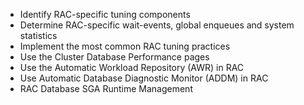 
* Identify RAC-specific tuning components
* Determine RAC-specific wait-events, global enqueues and system statistics
* Implement the most common RAC tuning practices
* Use the Cluster Database Performance pages
* Use the Automatic Workload Repository (AWR) in RAC
* Use Automatic Database Diagnostic Monitor (ADDM) in RAC
* RAC Database SGA Runtime Management
